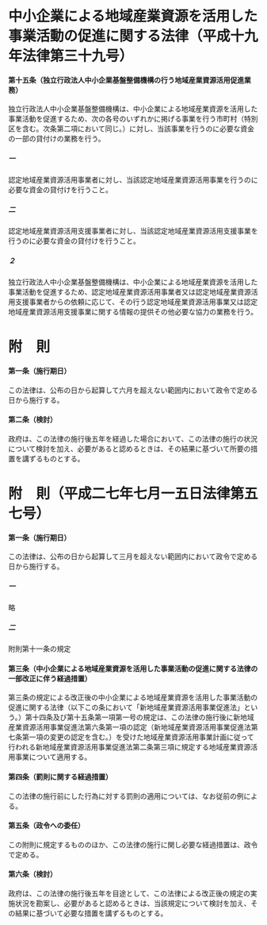 # 中小企業による地域産業資源を活用した事業活動の促進に関する法律（平成十九年法律第三十九号）
#### 第十五条（独立行政法人中小企業基盤整備機構の行う地域産業資源活用促進業務）
独立行政法人中小企業基盤整備機構は、中小企業による地域産業資源を活用した事業活動を促進するため、次の各号のいずれかに掲げる事業を行う市町村（特別区を含む。次条第二項において同じ。）に対し、当該事業を行うのに必要な資金の一部の貸付けの業務を行う。
##### 一
認定地域産業資源活用事業者に対し、当該認定地域産業資源活用事業を行うのに必要な資金の貸付けを行うこと。
##### 二
認定地域産業資源活用支援事業者に対し、当該認定地域産業資源活用支援事業を行うのに必要な資金の貸付けを行うこと。
##### ２
独立行政法人中小企業基盤整備機構は、中小企業による地域産業資源を活用した事業活動を促進するため、認定地域産業資源活用事業者又は認定地域産業資源活用支援事業者からの依頼に応じて、その行う認定地域産業資源活用事業又は認定地域産業資源活用支援事業に関する情報の提供その他必要な協力の業務を行う。
# 附　則
#### 第一条（施行期日）
この法律は、公布の日から起算して六月を超えない範囲内において政令で定める日から施行する。
#### 第二条（検討）
政府は、この法律の施行後五年を経過した場合において、この法律の施行の状況について検討を加え、必要があると認めるときは、その結果に基づいて所要の措置を講ずるものとする。
# 附　則（平成二七年七月一五日法律第五七号）
#### 第一条（施行期日）
この法律は、公布の日から起算して三月を超えない範囲内において政令で定める日から施行する。
##### 一
略
##### 二
附則第十一条の規定
#### 第三条（中小企業による地域産業資源を活用した事業活動の促進に関する法律の一部改正に伴う経過措置）
第三条の規定による改正後の中小企業による地域産業資源を活用した事業活動の促進に関する法律（以下この条において「新地域産業資源活用事業促進法」という。）第十四条及び第十五条第一項第一号の規定は、この法律の施行後に新地域産業資源活用事業促進法第六条第一項の認定（新地域産業資源活用事業促進法第七条第一項の変更の認定を含む。）を受けた地域産業資源活用事業計画に従って行われる新地域産業資源活用事業促進法第二条第三項に規定する地域産業資源活用事業について適用する。
#### 第四条（罰則に関する経過措置）
この法律の施行前にした行為に対する罰則の適用については、なお従前の例による。
#### 第五条（政令への委任）
この附則に規定するもののほか、この法律の施行に関し必要な経過措置は、政令で定める。
#### 第六条（検討）
政府は、この法律の施行後五年を目途として、この法律による改正後の規定の実施状況を勘案し、必要があると認めるときは、当該規定について検討を加え、その結果に基づいて必要な措置を講ずるものとする。
